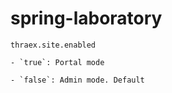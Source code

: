# spring-laboratory

`thraex.site.enabled`
	
	- `true`: Portal mode

	- `false`: Admin mode. Default
